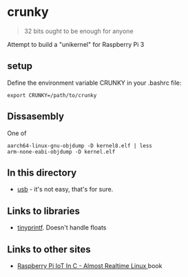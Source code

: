 # crunky

> 32 bits ought to be enough for anyone


Attempt to build a "unikernel" for Raspberry Pi 3

## setup

Define the environment variable CRUNKY in your .bashrc file:
```
export CRUNKY=/path/to/crunky
```


## Dissasembly

One of 
```
aarch64-linux-gnu-objdump -D kernel8.elf | less
arm-none-eabi-objdump -D kernel.elf 
```

## In this directory

* [usb](usb) - it's not easy, that's for sure.

## Links to libraries

* [tinyprintf](https://github.com/cjlano/tinyprintf.git). Doesn't handle floats

## Links to other sites

* [Raspberry Pi IoT In C - Almost Realtime Linux ](https://www.iot-programmer.com/index.php/books/22-raspberry-pi-and-the-iot-in-c/chapters-raspberry-pi-and-the-iot-in-c/33-raspberry-pi-iot-in-c-almost-realtime-linux?showall=1) book
